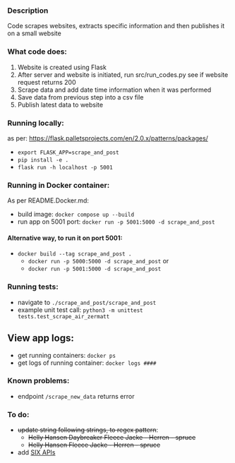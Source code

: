 ### Description
Code scrapes websites, extracts specific information and then publishes it on a small website

### What code does:
1. Website is created using Flask
2. After server and website is initiated, run src/run_codes.py see if website request returns 200
3. Scrape data and add date time information when it was performed
4. Save data from previous step into a csv file
5. Publish latest data to website

### Running locally:
as per: https://flask.palletsprojects.com/en/2.0.x/patterns/packages/
- `export FLASK_APP=scrape_and_post`
- `pip install -e .`
- `flask run -h localhost -p 5001`

### Running in Docker container:
As per README.Docker.md: 
- build image: `docker compose up --build`
- run app on 5001 port: `docker run -p 5001:5000 -d scrape_and_post`

#### Alternative way, to run it on port 5001:
- `docker build --tag scrape_and_post .`
    - `docker run -p 5000:5000 -d scrape_and_post` or 
    - `docker run -p 5001:5000 -d scrape_and_post`

### Running tests:
- navigate to `./scrape_and_post/scrape_and_post`
- example unit test call: `python3 -m unittest tests.test_scrape_air_zermatt`

## View app logs:
- get running containers: `docker ps`
- get logs of running container: `docker logs ####`

### Known problems:
- endpoint `/scrape_new_data` returns error

### To do:
- ~~update string following strings, to regex pattern~~:
    - ~~Helly Hansen Daybreaker Fleece Jacke - Herren - spruce~~
    - ~~Helly Hansen Fleece Jacke - Herren - spruce~~
- add [SIX APIs](https://web.apiportal.six-group.com/portal/bfi/catalog)